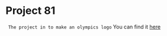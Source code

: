 
# Project 81
``` The project in to make an olympics logo```
You can find it [here](https://sambhav-saraswat123.github.io/project-81/index.html)
